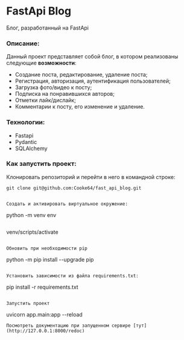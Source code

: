 # FastApi Blog
Блог, разработанный на FastApi
### Описание:
Данный проект представляет собой блог, в котором реализованы следующие **возможности**:
- Создание поста, редактирование, удаление поста;
- Регистрация, авторизация, аутентификация пользователей;
- Загрузка фото/видео к посту;
- Подписка на понравившихся авторов;
- Отметки лайк/дислайк;
- Комментарии к посту, его изменение и удаление.

### Технологии:
- Fastapi 
- Pydantic
- SQLAlchemy

### Как запустить проект:

Клонировать репозиторий и перейти в него в командной строке:

```
git clone git@github.com:Cooke64/fast_api_blog.git
```


```

Cоздать и активировать виртуальное окружение:

```
python -m venv env
```

```
venv/scripts/activate
```

Обновить при необходимости pip

```
python -m pip install --upgrade pip
```

Установить зависимости из файла requirements.txt:

```
pip install -r requirements.txt
```

Запустить проект
```
uvicorn app.main:app --reload

```
Посмотреть документацию при запущенном сервире [тут](http://127.0.0.1:8000/redoc)
